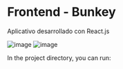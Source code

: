 # Frontend - Bunkey
Aplicativo desarrollado con React.js

![image](https://user-images.githubusercontent.com/35709873/125150685-61fe2b80-e107-11eb-9cd8-12b7b6cf3707.png) ![image](https://user-images.githubusercontent.com/35709873/125150692-6de9ed80-e107-11eb-83f5-3b6b89ea7ebd.png)


In the project directory, you can run:

